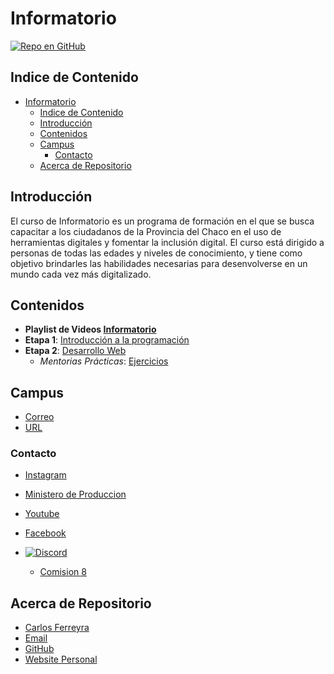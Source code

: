 # Informatorio

[![Repo en GitHub](https://img.shields.io/badge/GitHub-Repository-blue.svg)](https://github.com/carlosferreyra/informatorio)

## Indice de Contenido

- [Informatorio](#informatorio)
  - [Indice de Contenido](#indice-de-contenido)
  - [Introducción](#introducción)
  - [Contenidos](#contenidos)
  - [Campus](#campus)
    - [Contacto](#contacto)
  - [Acerca de Repositorio](#acerca-de-repositorio)

## Introducción

El curso de Informatorio es un programa de formación en el que se busca capacitar a los ciudadanos
de la Provincia del Chaco en el uso de herramientas digitales y fomentar la inclusión digital. El
curso está dirigido a personas de todas las edades y niveles de conocimiento, y tiene como objetivo
brindarles las habilidades necesarias para desenvolverse en un mundo cada vez más digitalizado.

## Contenidos

- **Playlist de Videos
  [Informatorio](https://www.youtube.com/playlist?list=PLxvuVQxok4aI_dkIWXPWOEKE7QszvPdR1)**
- **Etapa 1**: [Introducción a la programación](./Etapa1/README.md)
- **Etapa 2**: [Desarrollo Web](./Etapa2/README.md)
  - _Mentorias Prácticas_: [Ejercicios](../exercises/Etapa2/README.md)

## Campus

- [Correo](informatorio@chaco.gob.ar)
- [URL](https://campus-informatorio.chaco.gob.ar/)

### Contacto

- [Instagram](https://www.instagram.com/informatorio/)
- [Ministero de Produccion](https://produccion.chaco.gov.ar/)
- [Youtube](https://www.youtube.com/@informatorio-)
- [Facebook](https://www.facebook.com/informatorio.chaco)
- [![Discord](https://img.shields.io/badge/Discord-7289DA?style=for-the-badge&logo=discord&logoColor=white)](https://discord.gg/w5NXgPSs)

  - [Comision 8](https://discord.gg/w5NXgPSs)

## Acerca de Repositorio

- [Carlos Ferreyra](https://www.linkedin.com/in/eduferreyraok/)
- [Email](mailto:eduferreyraok@gmail.com)
- [GitHub](https://github.com/carlosferreyra)
- [Website Personal](https://www.carlosferreyra.me/)
